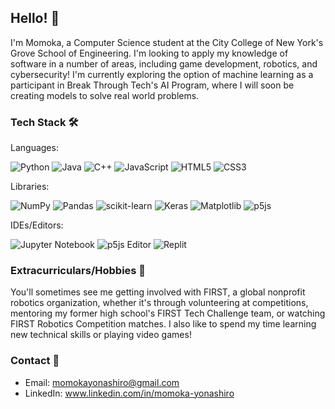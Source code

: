 ## Hello! 👋

I'm Momoka, a Computer Science student at the City College of New York's Grove School of Engineering. I'm looking to apply my knowledge of software in a number of areas, including game development, robotics, and cybersecurity! I'm currently exploring the option of machine learning as a participant in Break Through Tech's AI Program, where I will soon be creating models to solve real world problems.

### Tech Stack 🛠️
Languages:

![Python](https://img.shields.io/badge/python-3670A0?style=for-the-badge&logo=python&logoColor=ffdd54)
![Java](https://img.shields.io/badge/java-%23ED8B00.svg?style=for-the-badge&logo=openjdk&logoColor=white)
![C++](https://img.shields.io/badge/c++-%2300599C.svg?style=for-the-badge&logo=c%2B%2B&logoColor=white)
![JavaScript](https://img.shields.io/badge/javascript-%23323330.svg?style=for-the-badge&logo=javascript&logoColor=%23F7DF1E)
![HTML5](https://img.shields.io/badge/html5-%23E34F26.svg?style=for-the-badge&logo=html5&logoColor=white)
![CSS3](https://img.shields.io/badge/css3-%231572B6.svg?style=for-the-badge&logo=css3&logoColor=white)

Libraries:

![NumPy](https://img.shields.io/badge/numpy-%23013243.svg?style=for-the-badge&logo=numpy&logoColor=white)
![Pandas](https://img.shields.io/badge/pandas-%23150458.svg?style=for-the-badge&logo=pandas&logoColor=white)
![scikit-learn](https://img.shields.io/badge/scikit--learn-%23F7931E.svg?style=for-the-badge&logo=scikit-learn&logoColor=white)
![Keras](https://img.shields.io/badge/Keras-%23D00000.svg?style=for-the-badge&logo=Keras&logoColor=white)
![Matplotlib](https://img.shields.io/badge/Matplotlib-%23ffffff.svg?style=for-the-badge&logo=Matplotlib&logoColor=black)
![p5js](https://img.shields.io/badge/p5.js-ED225D?style=for-the-badge&logo=p5.js&logoColor=FFFFFF)

IDEs/Editors:

![Jupyter Notebook](https://img.shields.io/badge/jupyter-%23FA0F00.svg?style=for-the-badge&logo=jupyter&logoColor=white)
![p5js Editor](https://img.shields.io/badge/p5.js-ED225D?style=for-the-badge&logo=p5.js&logoColor=FFFFFF)
![Replit](https://img.shields.io/badge/Replit-DD1200?style=for-the-badge&logo=Replit&logoColor=white)

### Extracurriculars/Hobbies 🤖
You'll sometimes see me getting involved with FIRST, a global nonprofit robotics organization, whether it's through volunteering at competitions, mentoring my former high school's FIRST Tech Challenge team, or watching FIRST Robotics Competition matches. I also like to spend my time learning new technical skills or playing video games!

### Contact 📩
- Email: momokayonashiro@gmail.com
- LinkedIn: www.linkedin.com/in/momoka-yonashiro
